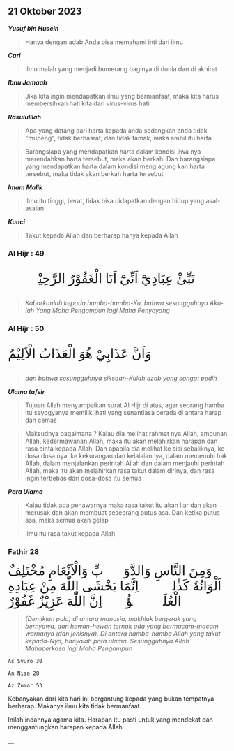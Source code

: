 ## 21 Oktober 2023
**_Yusuf bin Husein_**
>Hanya dengan adab Anda bisa memahami inti dari ilmu

**_Cari_**
>Ilmu malah yang menjadi bumerang baginya di dunia dan di akhirat

**_Ibnu Jamaah_**
>Jika kita ingin mendapatkan ilmu yang bermanfaat, maka kita harus membersihkan hati kita dari virus-virus hati

**_Rasululllah_**
>Apa yang datang dari harta kepada anda sedangkan anda tidak "mupeng", tidak berhasrat, dan tidak tamak, maka ambil itu harta

>Barangsiapa yang mendapatkan harta dalam kondisi jiwa nya merendahkan harta tersebut, maka akan berkah. Dan barangsiapa yang mendapatkan harta dalam kondisi meng agung kan harta tersebut, maka tidak akan berkah harta tersebut

**_Imam Malik_**
>Ilmu itu tinggi, berat, tidak bisa didapatkan dengan hidup yang asal-asalan

**_Kunci_**
>Takut kepada Allah dan berharap hanya kepada Allah

### Al  Hijr : 49
<p style="font-family: 'Amiri', 'Traditional Arabic'; font-size: 30px;">
نَبِّئْ عِبَادِيْٓ اَنِّيْٓ اَنَا الْغَفُوْرُ الرَّحِيْمُۙ
</p>

>_Kabarkanlah kepada hamba-hamba-Ku, bahwa sesungguhnya Aku-lah Yang Maha Pengampun lagi Maha Penyayang_

### Al  Hijr : 50
<p style="font-family: 'Amiri', 'Traditional Arabic'; font-size: 30px;">
وَاَنَّ عَذَابِيْ هُوَ الْعَذَابُ الْاَلِيْمُ
</p>

>_dan bahwa sesungguhnya siksaan-Kulah azab yang sangat pedih_

**_Ulama tafsir_**
>Tujuan Allah menyampaikan surat Al Hijr di atas, agar seorang hamba itu seyogyanya memiliki hati yang senantiasa berada di antara harap dan cemas

>Maksudnya bagaimana ? Kalau dia melihat rahmat nya Allah, ampunan Allah, kedermawanan Allah, maka itu akan melahirkan harapan dan rasa cinta kepada Allah. Dan apabila dia melihat ke sisi sebaliknya, ke dosa dosa nya, ke kekurangan dan kelalaiannya, dalam memenuhi hak Allah, dalam menjalankan perintah Allah dan dalam menjauhi perintah Allah, maka itu akan melahirkan rasa takut dalam dirinya, dan rasa ingin terbebas dari dosa-dosa itu semua

**_Para Ulama_**
>Kalau tidak ada penawarnya maka rasa takut itu akan liar dan akan merusak dan akan membuat seseorang putus asa. Dan ketika putus asa, maka semua akan gelap

>Ilmu itu rasa takut kepada Allah

### Fathir 28
<span style="font-family: 'Amiri', 'Traditional Arabic'; font-size: 30px;">
وَمِنَ النَّاسِ وَالدَّوَاۤبِّ وَالْاَنْعَامِ مُخْتَلِفٌ اَلْوَانُهٗ كَذٰلِكَۗ اِنَّمَا يَخْشَى اللّٰهَ مِنْ عِبَادِهِ الْعُلَمٰۤؤُاۗ اِنَّ اللّٰهَ عَزِيْزٌ غَفُوْرٌ
</span>

>_(Demikian pula) di antara manusia, makhluk bergerak yang bernyawa, dan hewan-hewan ternak ada yang bermacam-macam warnanya (dan jenisnya). Di antara hamba-hamba Allah yang takut kepada-Nya, hanyalah para ulama. Sesungguhnya Allah Mahaperkasa lagi Maha Pengampun_
```
As Syuro 30
```
```
An Nisa 28
```
```
Az Zumar 53
```

Kebanyakan dari kita hari ini bergantung kepada yang bukan tempatnya berharap. Makanya ilmu kita tidak bermanfaat.

Inilah indahnya agama kita. Harapan itu pasti untuk yang mendekat dan menggantungkan harapan kepada Allah

**__**
>